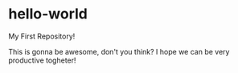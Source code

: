 # hello-world
My First Repository!

This is gonna be awesome, don't you think? I hope we can be very productive togheter!
